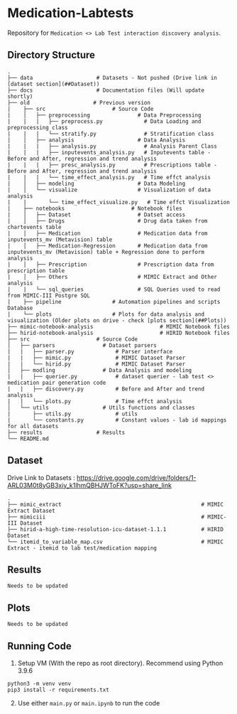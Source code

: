 # Medication-Labtests
Repository for `Medication <> Lab Test interaction discovery analysis`.

## Directory Structure

    .
    ├── data                    # Datasets - Not pushed (Drive link in [dataset section](##Dataset))
    ├── docs                    # Documentation files (Will update shortly)
    ├── old                    # Previous version
    |    ├── src                     # Source Code 
    |    │   ├── preprocessing               # Data Preprocessing
    |    |   |   ├── preprocess.py             # Data Loading and preprocessing class
    |    |   |   └── stratify.py               # Stratification class
    |    │   ├── analysis                    # Data Analysis
    |    |   |   ├── analysis.py               # Analysis Parent Class
    |    |   |   ├── inputevents_analysis.py   # Inputevents table - Before and After, regression and trend analysis
    |    |   |   ├── presc_analysis.py         # Prescriptions table - Before and After, regression and trend analysis
    |    |   |   └── time_effect_analysis.py   # Time effct analysis
    |    │   ├── modeling                    # Data Modeling
    |    │   └── visualize                   # Visualization of data analysis
    |    |       └── time_effect_visualize.py   # Time effct Visualization
    |    ├── notebooks                     # Notebook files
    |    │   ├── Dataset                     # Datset access
    |    │   ├── Drugs                       # Drug data taken from chartevents table
    |    │   ├── Medication                  # Medication data from inputevents_mv (Metavision) table
    |    │   ├── Medication-Regression       # Medication data from inputevents_mv (Metavision) table + Regression done to perform analysis
    |    │   ├── Prescription                # Prescription data from prescription table
    |    │   ├── Others                      # MIMIC Extract and Other analysis
    |    |   └── sql_queries                 # SQL Queries used to read from MIMIC-III Postgre SQL
    |    ├── pipeline                # Automation pipelines and scripts Database
    |    └── plots                   # Plots for data analysis and visualization (Older plots on drive - check [plots section](##Plots))
    ├── mimic-notebook-analysis                     # MIMIC Notebook files
    ├── hirid-notebook-analysis                     # HIRID Notebook files
    ├── src                     # Source Code 
    │   ├── parsers               # Dataset parsers
    |   |   ├── parser.py             # Parser interface
    |   |   ├── mimic.py              # MIMIC Dataset Parser
    |   |   └── hirid.py              # MIMIC Dataset Parser
    │   ├── modling               # Data Analysis and modeling
    |   |   ├── querier.py            # dataset querier - lab test <> medication pair generation code
    |   |   ├── discovery.py          # Before and After and trend analysis
    |   |   └── plots.py              # Time effct analysis
    │   └── utils                 # Utils functions and classes
    |       ├── utils.py              # utils
    |       └── constants.py          # Constant values - lab id mappings for all datasets
    ├── results                 # Results 
    └── README.md

## Dataset
Drive Link to Datasets : https://drive.google.com/drive/folders/1-ARL03M0t8yGB3xiy_k1lhmQBHJWToFK?usp=share_link

    .
    ├── mimic_extract                                            # MIMIC Extract Dataset
    ├── mimiciii                                                 # MIMIC-III Dataset
    ├── hirid-a-high-time-resolution-icu-dataset-1.1.1           # HIRID Dataset 
    └── itemid_to_variable_map.csv                               # MIMIC Extract - itemid to lab test/medication mapping

## Results
`Needs to be updated`

## Plots
`Needs to be updated`

## Running Code
1. Setup VM (With the repo as root directory). Recommend using Python 3.9.6
```
python3 -m venv venv
pip3 install -r requirements.txt
```
2. Use either `main.py` or `main.ipynb` to run the code

